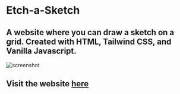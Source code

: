# Etch-a-Sketch
## A website where you can draw a sketch on a grid. Created with HTML, Tailwind CSS, and Vanilla Javascript.

![screenshot](https://gcdnb.pbrd.co/images/MuIuLfLjnyob.png)

## Visit the website [here](https://trentlim.github.io/Etch-A-Sketch/)